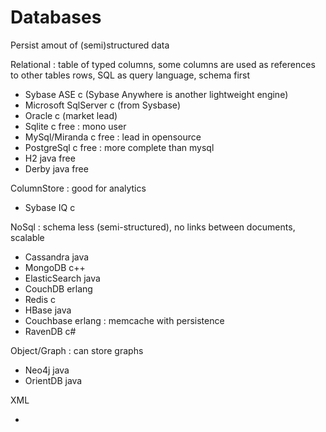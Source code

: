 # Databases

Persist amout of (semi)structured data

Relational : table of typed columns, some columns are used as references to other tables rows, SQL as query language, schema first

* Sybase ASE c (Sybase Anywhere is another lightweight engine)
* Microsoft SqlServer c (from Sysbase)
* Oracle c (market lead)
* Sqlite c free : mono user
* MySql/Miranda c free : lead in opensource
* PostgreSql c free : more complete than mysql
* H2 java free
* Derby java free

ColumnStore : good for analytics

* Sybase IQ c

NoSql : schema less (semi-structured), no links between documents, scalable

* Cassandra java
* MongoDB c++
* ElasticSearch java
* CouchDB erlang
* Redis c
* HBase java
* Couchbase erlang : memcache with persistence
* RavenDB c#

Object/Graph : can store graphs

* Neo4j java
* OrientDB java

XML

* 

